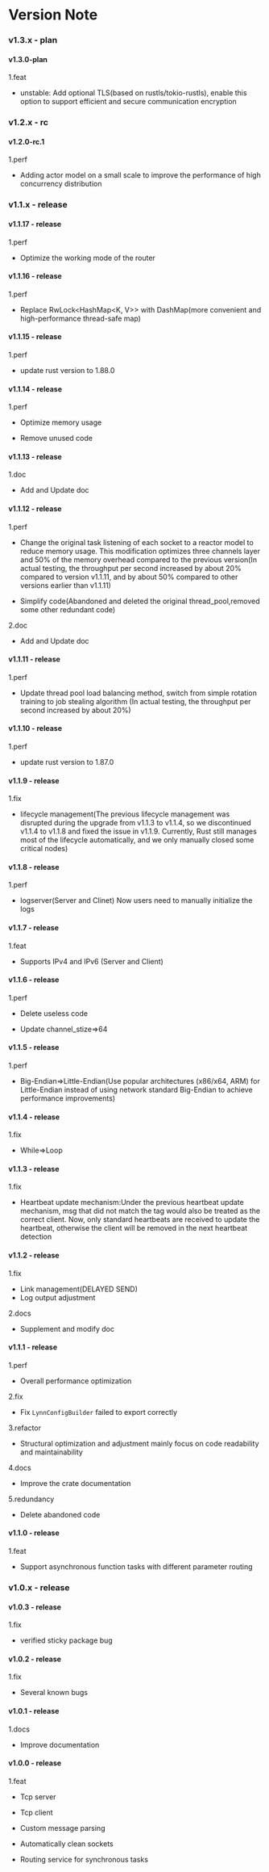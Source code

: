 # Version Note

### v1.3.x - plan

#### v1.3.0-plan

1.feat

- unstable: Add optional TLS(based on rustls/tokio-rustls), enable this option to support efficient and secure communication encryption

### v1.2.x - rc

#### v1.2.0-rc.1

1.perf

- Adding actor model on a small scale to improve the performance of high concurrency distribution

### v1.1.x - release

#### v1.1.17 - release

1.perf

- Optimize the working mode of the router

#### v1.1.16 - release

1.perf

- Replace RwLock<HashMap<K, V>> with DashMap(more convenient and high-performance thread-safe map)

#### v1.1.15 - release

1.perf

- update rust version to 1.88.0

#### v1.1.14 - release

1.perf

- Optimize memory usage

- Remove unused code

#### v1.1.13 - release

1.doc

- Add and Update doc

#### v1.1.12 - release

1.perf

- Change the original task listening of each socket to a reactor model to reduce memory usage. This modification optimizes three channels layer and 50% of the memory overhead compared to the previous version(In actual testing, the throughput per second increased by about 20% compared to version v1.1.11, and by about 50% compared to other versions earlier than v1.1.11)

- Simplify code(Abandoned and deleted the original thread_pool,removed some other redundant code)

2.doc

- Add and Update doc

#### v1.1.11 - release

1.perf

- Update thread pool load balancing method, switch from simple rotation training to job stealing algorithm (In actual testing, the throughput per second increased by about 20%)

#### v1.1.10 - release

1.perf

- update rust version to 1.87.0

#### v1.1.9 - release

1.fix

- lifecycle management(The previous lifecycle management was disrupted during the upgrade from v1.1.3 to v1.1.4, so we discontinued v1.1.4 to v1.1.8 and fixed the issue in v1.1.9. Currently, Rust still manages most of the lifecycle automatically, and we only manually closed some critical nodes)

#### v1.1.8 - release

1.perf

- logserver(Server and Clinet) Now users need to manually initialize the logs

#### v1.1.7 - release

1.feat

- Supports IPv4 and IPv6 (Server and Client)

#### v1.1.6 - release

1.perf

- Delete useless code

- Update channel_stize=>64

#### v1.1.5 - release

1.perf

- Big-Endian=>Little-Endian(Use popular architectures (x86/x64, ARM) for Little-Endian instead of using network standard Big-Endian to achieve performance improvements)

#### v1.1.4 - release

1.fix

- While=>Loop

#### v1.1.3 - release

1.fix

- Heartbeat update mechanism:Under the previous heartbeat update mechanism, msg that did not match the tag would also be treated as the correct client. Now, only standard heartbeats are received to update the heartbeat, otherwise the client will be removed in the next heartbeat detection

#### v1.1.2 - release

1.fix

- Link management(DELAYED SEND)
- Log output adjustment

2.docs

- Supplement and modify doc

#### v1.1.1 - release

1.perf

- Overall performance optimization

2.fix

- Fix `LynnConfigBuilder` failed to export correctly

3.refactor

- Structural optimization and adjustment mainly focus on code readability and maintainability

4.docs

- Improve the crate documentation

5.redundancy

- Delete abandoned code

#### v1.1.0 - release

1.feat

- Support asynchronous function tasks with different parameter routing

### v1.0.x - release

#### v1.0.3 - release

1.fix

- verified sticky package bug

#### v1.0.2 - release

1.fix

- Several known bugs

#### v1.0.1 - release

1.docs

- Improve documentation

#### v1.0.0 - release

1.feat

- Tcp server

- Tcp client

- Custom message parsing

- Automatically clean sockets

- Routing service for synchronous tasks